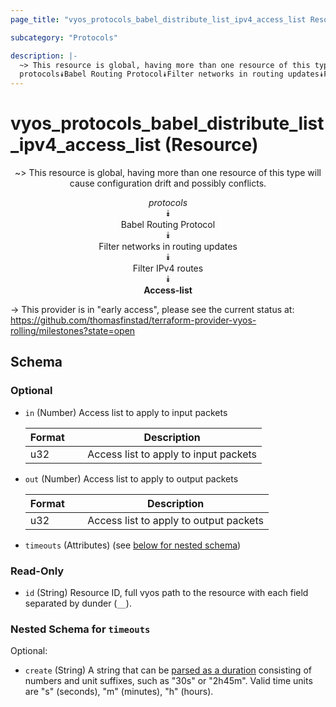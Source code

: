 ```yaml
---
page_title: "vyos_protocols_babel_distribute_list_ipv4_access_list Resource - vyos"

subcategory: "Protocols"

description: |- 
  ~> This resource is global, having more than one resource of this type will cause configuration drift and possibly conflicts.
  protocols⯯Babel Routing Protocol⯯Filter networks in routing updates⯯Filter IPv4 routes⯯Access-list
---
```


# vyos_protocols_babel_distribute_list_ipv4_access_list (Resource)
<center>

~> This resource is global, having more than one resource of this type will cause configuration drift and possibly conflicts.

*protocols*  
⯯  
Babel Routing Protocol  
⯯  
Filter networks in routing updates  
⯯  
Filter IPv4 routes  
⯯  
**Access-list**


</center>

-> This provider is in "early access", please see the current status at: https://github.com/thomasfinstad/terraform-provider-vyos-rolling/milestones?state=open

## Schema

### Optional

- `in` (Number) Access list to apply to input packets

    |Format  &emsp;|Description                            |
    |----------|-----------------------------------------|
    |u32     &emsp;|Access list to apply to input packets  |
- `out` (Number) Access list to apply to output packets

    |Format  &emsp;|Description                             |
    |----------|------------------------------------------|
    |u32     &emsp;|Access list to apply to output packets  |
- `timeouts` (Attributes) (see [below for nested schema](#nestedatt--timeouts))

### Read-Only

- `id` (String) Resource ID, full vyos path to the resource with each field separated by dunder (`__`).

<a id="nestedatt--timeouts"></a>
### Nested Schema for `timeouts`

Optional:

- `create` (String) A string that can be [parsed as a duration](https://pkg.go.dev/time#ParseDuration) consisting of numbers and unit suffixes, such as &#34;30s&#34; or &#34;2h45m&#34;. Valid time units are &#34;s&#34; (seconds), &#34;m&#34; (minutes), &#34;h&#34; (hours).  
